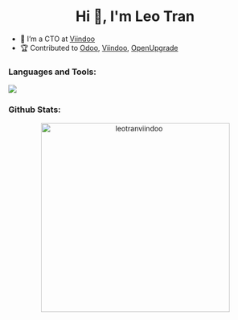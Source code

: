 <h1 align="center">Hi 👋, I'm Leo Tran</h1>

- 🏫 I’m a CTO at <a href="https://viindoo.com" target="_blank">Viindoo</a>
- 🏆 Contributed to <a href="https://github.com/odoo/odoo" target="_blank">Odoo</a>, <a href="https://github.com/Viindoo" target="_blank">Viindoo</a>, <a href="https://github.com/OCA/OpenUpgrade" target="_blank">OpenUpgrade</a>
<h3 align="left">Languages and Tools:</h3>

<p align="left">
  <a href="https://skillicons.dev">
    <img src="https://skillicons.dev/icons?i=py,cs,java,php,html,js,css,scss,dotnet,bootstrap,jquery,django,postgres,sqlite,mysql,git,github,linux,postman,wordpress" />
  </a>
</p>

<h3 align="left">Github Stats:</h3>
<div align="center">
  <img src="https://github-readme-stats.vercel.app/api?username=leotranviindoo&count_private=true&include_all_commits=true&show_icons=true" width="375" alt="leotranviindoo"/>
</div>
<!--
**leotranviindoo/leotranviindoo** is a ✨ _special_ ✨ repository because its `README.md` (this file) appears on your GitHub profile.

Here are some ideas to get you started:

- 🔭 I’m currently working on ...
- 🌱 I’m currently learning ...
- 👯 I’m looking to collaborate on ...
- 🤔 I’m looking for help with ...
- 💬 Ask me about ...
- 📫 How to reach me: ...
- 😄 Pronouns: ...
- ⚡ Fun fact: ...
-->
